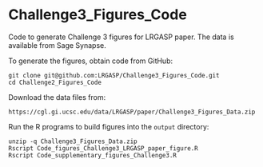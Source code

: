 # Challenge3_Figures_Code

Code to generate Challenge 3 figures for LRGASP paper.  The data is available from Sage Synapse. 

To generate the figures, obtain code from GitHub:

```
git clone git@github.com:LRGASP/Challenge3_Figures_Code.git
cd Challenge2_Figures_Code
```

Download the data files from:

```
https://cgl.gi.ucsc.edu/data/LRGASP/paper/Challenge3_Figures_Data.zip
```

Run the R programs to build figures into the `output` directory:

```
unzip -q Challenge3_Figures_Data.zip
Rscript Code_figures_Challenge3_LRGASP_paper_figure.R
Rscript Code_supplementary_figures_Challenge3.R
```




